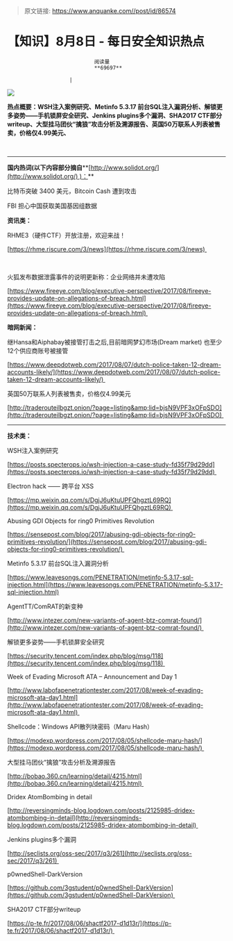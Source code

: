 > 原文链接: https://www.anquanke.com//post/id/86574 


# 【知识】8月8日 - 每日安全知识热点


                                阅读量   
                                **69697**
                            
                        |
                        
                                                                                    



[![](https://p1.ssl.qhimg.com/t016dd4550d74d220de.png)](https://p1.ssl.qhimg.com/t016dd4550d74d220de.png)

**热点概要：WSH注入案例研究、Metinfo 5.3.17 前台SQL注入漏洞分析、解锁更多姿势——手机锁屏安全研究、Jenkins plugins多个漏洞、SHA2017 CTF部分writeup、大型挂马团伙“擒狼”攻击分析及溯源报告、英国50万联系人列表被售卖，价格仅4.99美元、<strong>**</strong>

**<br>**

****

**国内热词(以下内容部分摘自****[http://www.solidot.org/](http://www.solidot.org/) )：**





比特币突破 3400 美元，Bitcoin Cash 遭到攻击

FBI 担心中国获取美国基因组数据



**资讯类：**









RHME3（硬件CTF）开放注册，欢迎来战！

[https://rhme.riscure.com/3/news](https://rhme.riscure.com/3/news) 

<br>

火狐发布数据泄露事件的说明更新称：企业网络并未遭攻陷

[https://www.fireeye.com/blog/executive-perspective/2017/08/fireeye-provides-update-on-allegations-of-breach.html](https://www.fireeye.com/blog/executive-perspective/2017/08/fireeye-provides-update-on-allegations-of-breach.html) 





**暗网新闻：**

继Hansa和Aiphabay被接管打击之后,目前暗网梦幻市场(Dream market) 也至少12个供应商账号被接管

[https://www.deepdotweb.com/2017/08/07/dutch-police-taken-12-dream-accounts-likely/](https://www.deepdotweb.com/2017/08/07/dutch-police-taken-12-dream-accounts-likely/)    



英国50万联系人列表被售卖，价格仅4.99美元

[http://traderouteilbgzt.onion/?page=listing&amp;lid=bjsN9VPF3xOFpSDO](http://traderouteilbgzt.onion/?page=listing&amp;lid=bjsN9VPF3xOFpSDO) 

****

**技术类：**















WSH注入案例研究

[https://posts.specterops.io/wsh-injection-a-case-study-fd35f79d29dd](https://posts.specterops.io/wsh-injection-a-case-study-fd35f79d29dd) 



Electron hack —— 跨平台 XSS

[https://mp.weixin.qq.com/s/DgjJ6uKtuUPFQhgztL69RQ](https://mp.weixin.qq.com/s/DgjJ6uKtuUPFQhgztL69RQ) 



Abusing GDI Objects for ring0 Primitives Revolution

[https://sensepost.com/blog/2017/abusing-gdi-objects-for-ring0-primitives-revolution/](https://sensepost.com/blog/2017/abusing-gdi-objects-for-ring0-primitives-revolution/) 



Metinfo 5.3.17 前台SQL注入漏洞分析



[https://www.leavesongs.com/PENETRATION/metinfo-5.3.17-sql-injection.html](https://www.leavesongs.com/PENETRATION/metinfo-5.3.17-sql-injection.html)



AgentTT/ComRAT的新变种

[http://www.intezer.com/new-variants-of-agent-btz-comrat-found/](http://www.intezer.com/new-variants-of-agent-btz-comrat-found/) 



解锁更多姿势——手机锁屏安全研究

[https://security.tencent.com/index.php/blog/msg/118](https://security.tencent.com/index.php/blog/msg/118) 



Week of Evading Microsoft ATA – Announcement and Day 1 

[http://www.labofapenetrationtester.com/2017/08/week-of-evading-microsoft-ata-day1.html](http://www.labofapenetrationtester.com/2017/08/week-of-evading-microsoft-ata-day1.html) 



Shellcode：Windows API散列块密码（Maru Hash）

[https://modexp.wordpress.com/2017/08/05/shellcode-maru-hash/](https://modexp.wordpress.com/2017/08/05/shellcode-maru-hash/) 



大型挂马团伙“擒狼”攻击分析及溯源报告

[http://bobao.360.cn/learning/detail/4215.html](http://bobao.360.cn/learning/detail/4215.html) 



Dridex AtomBombing in detail 

[http://reversingminds-blog.logdown.com/posts/2125985-dridex-atombombing-in-detail](http://reversingminds-blog.logdown.com/posts/2125985-dridex-atombombing-in-detail) 



Jenkins plugins多个漏洞

[http://seclists.org/oss-sec/2017/q3/261](http://seclists.org/oss-sec/2017/q3/261) 



p0wnedShell-DarkVersion

[https://github.com/3gstudent/p0wnedShell-DarkVersion](https://github.com/3gstudent/p0wnedShell-DarkVersion) 



SHA2017 CTF部分writeup

[https://p-te.fr/2017/08/06/shactf2017-d1d13r/](https://p-te.fr/2017/08/06/shactf2017-d1d13r/) 



